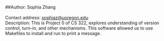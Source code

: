 ##Author: Sophia Zhang <br></br>
Contact address: sophiaz@uoregon.edu <br>
Description: This is Project 0 of CS 322, explores understanding of version control,
turn-in, and other mechanisms. This software allowed us to use Makefiles to install 
and run to print a message.
